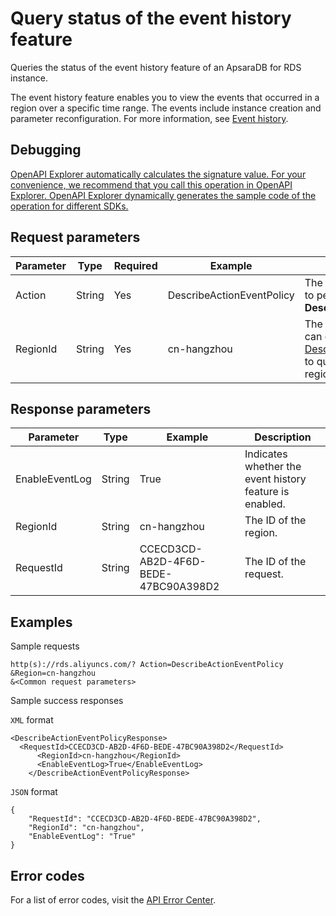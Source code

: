 # Query status of the event history feature

Queries the status of the event history feature of an ApsaraDB for RDS instance.

The event history feature enables you to view the events that occurred in a region over a specific time range. The events include instance creation and parameter reconfiguration. For more information, see [Event history](~~129759~~).

## Debugging

[OpenAPI Explorer automatically calculates the signature value. For your convenience, we recommend that you call this operation in OpenAPI Explorer. OpenAPI Explorer dynamically generates the sample code of the operation for different SDKs.](https://api.aliyun.com/#product=Rds&api=DescribeActionEventPolicy&type=RPC&version=2014-08-15)

## Request parameters

|Parameter|Type|Required|Example|Description|
|---------|----|--------|-------|-----------|
|Action|String|Yes|DescribeActionEventPolicy|The operation that you want to perform. Set the value to **DescribeActionEventPolicy**. |
|RegionId|String|Yes|cn-hangzhou|The ID of the region. You can call the [DescribeRegions](~~26243~~) operation to query the most recent region list. |

## Response parameters

|Parameter|Type|Example|Description|
|---------|----|-------|-----------|
|EnableEventLog|String|True|Indicates whether the event history feature is enabled. |
|RegionId|String|cn-hangzhou|The ID of the region. |
|RequestId|String|CCECD3CD-AB2D-4F6D-BEDE-47BC90A398D2|The ID of the request. |

## Examples

Sample requests

```
http(s)://rds.aliyuncs.com/? Action=DescribeActionEventPolicy
&Region=cn-hangzhou
&<Common request parameters>
```

Sample success responses

`XML` format

```
<DescribeActionEventPolicyResponse>
  <RequestId>CCECD3CD-AB2D-4F6D-BEDE-47BC90A398D2</RequestId>
	  <RegionId>cn-hangzhou</RegionId>
	  <EnableEventLog>True</EnableEventLog>
    </DescribeActionEventPolicyResponse>
```

`JSON` format

```
{
	"RequestId": "CCECD3CD-AB2D-4F6D-BEDE-47BC90A398D2",
	"RegionId": "cn-hangzhou",
	"EnableEventLog": "True"
}
```

## Error codes

For a list of error codes, visit the [API Error Center](https://error-center.alibabacloud.com/status/product/Rds).

